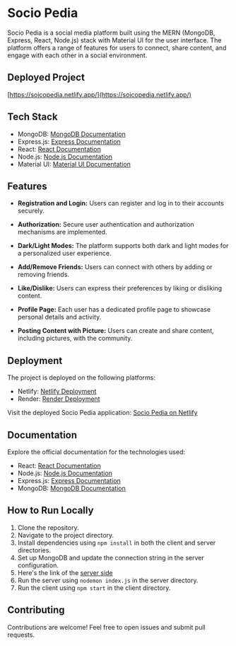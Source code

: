 # Socio Pedia

Socio Pedia is a social media platform built using the MERN (MongoDB, Express, React, Node.js) stack with Material UI for the user interface. The platform offers a range of features for users to connect, share content, and engage with each other in a social environment.

## Deployed Project
[https://soicopedia.netlify.app/](https://soicopedia.netlify.app/)

## Tech Stack

- MongoDB: [MongoDB Documentation](https://www.mongodb.com/)
- Express.js: [Express Documentation](https://expressjs.com/)
- React: [React Documentation](https://react.dev/)
- Node.js: [Node.js Documentation](https://nodejs.org/docs/latest/api/)
- Material UI: [Material UI Documentation](https://material-ui.com/)

## Features

- **Registration and Login:** Users can register and log in to their accounts securely.

- **Authorization:** Secure user authentication and authorization mechanisms are implemented.

- **Dark/Light Modes:** The platform supports both dark and light modes for a personalized user experience.

- **Add/Remove Friends:** Users can connect with others by adding or removing friends.

- **Like/Dislike:** Users can express their preferences by liking or disliking content.

- **Profile Page:** Each user has a dedicated profile page to showcase personal details and activity.

- **Posting Content with Picture:** Users can create and share content, including pictures, with the community.

## Deployment

The project is deployed on the following platforms:

- Netlify: [Netlify Deployment](https://www.netlify.com/)
- Render: [Render Deployment](https://render.com/)

Visit the deployed Socio Pedia application: [Socio Pedia on Netlify](https://soicopedia.netlify.app/)

## Documentation

Explore the official documentation for the technologies used:

- React: [React Documentation](https://react.dev/)
- Node.js: [Node.js Documentation](https://nodejs.org/docs/latest/api/)
- Express.js: [Express Documentation](https://expressjs.com/)
- MongoDB: [MongoDB Documentation](https://www.mongodb.com/)

## How to Run Locally

1. Clone the repository.
2. Navigate to the project directory.
3. Install dependencies using `npm install` in both the client and server directories.
4. Set up MongoDB and update the connection string in the server configuration.
5. Here's the link of the [server side](https://github.com/Yukti-J/Sociopedia-MERN) 
6. Run the server using `nodemon index.js` in the server directory.
7. Run the client using `npm start` in the client directory.

## Contributing

Contributions are welcome! Feel free to open issues and submit pull requests.

